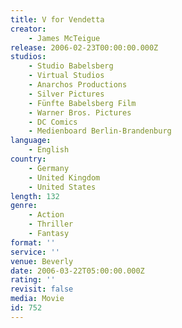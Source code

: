 ```yaml
---
title: V for Vendetta
creator:
    - James McTeigue
release: 2006-02-23T00:00:00.000Z
studios:
    - Studio Babelsberg
    - Virtual Studios
    - Anarchos Productions
    - Silver Pictures
    - Fünfte Babelsberg Film
    - Warner Bros. Pictures
    - DC Comics
    - Medienboard Berlin-Brandenburg
language:
    - English
country:
    - Germany
    - United Kingdom
    - United States
length: 132
genre:
    - Action
    - Thriller
    - Fantasy
format: ''
service: ''
venue: Beverly
date: 2006-03-22T05:00:00.000Z
rating: ''
revisit: false
media: Movie
id: 752
---
```



